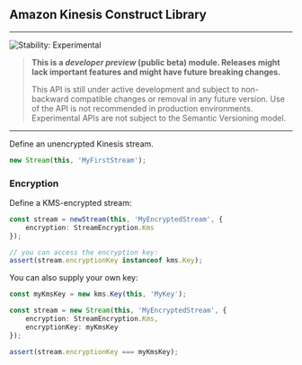 ## Amazon Kinesis Construct Library
<!--BEGIN STABILITY BANNER-->

---

![Stability: Experimental](https://img.shields.io/badge/stability-Experimental-important.svg?style=for-the-badge)

> **This is a _developer preview_ (public beta) module. Releases might lack important features and might have
> future breaking changes.**
>
> This API is still under active development and subject to non-backward
> compatible changes or removal in any future version. Use of the API is not recommended in production
> environments. Experimental APIs are not subject to the Semantic Versioning model.

---
<!--END STABILITY BANNER-->

Define an unencrypted Kinesis stream.

```ts
new Stream(this, 'MyFirstStream');
```

### Encryption

Define a KMS-encrypted stream:

```ts
const stream = newStream(this, 'MyEncryptedStream', {
    encryption: StreamEncryption.Kms
});

// you can access the encryption key:
assert(stream.encryptionKey instanceof kms.Key);
```

You can also supply your own key:

```ts
const myKmsKey = new kms.Key(this, 'MyKey');

const stream = new Stream(this, 'MyEncryptedStream', {
    encryption: StreamEncryption.Kms,
    encryptionKey: myKmsKey
});

assert(stream.encryptionKey === myKmsKey);
```


